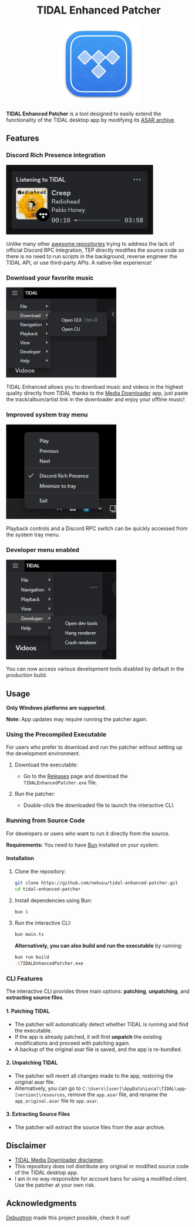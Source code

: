 <h1 align="center">TIDAL Enhanced Patcher</h1>

<p align="center">
  <img src="./assets/tidal-enhanced-icon.png" width="220" />
</p>

**TIDAL Enhanced Patcher** is a tool designed to easily extend the functionality of the TIDAL desktop app by modifying its [ASAR archive](https://www.electronjs.org/docs/latest/tutorial/asar-archives).

## Features

### Discord Rich Presence integration

<img src="./assets/discord-rpc.png" width="400" />

Unlike many other [awesome repositories](https://github.com/search?q=tidal+discord) trying to address the lack of official Discord RPC integration, TEP directly modifies the source code so there is no need to run scripts in the background, reverse engineer the TIDAL API, or use third-party APIs. A native-like experience!

### Download your favorite music

<img src="./assets/download-menu.png" width="300" />

TIDAL Enhanced allows you to download music and videos in the highest quality directly from TIDAL thanks to the [Media Downloader](https://github.com/yaronzz/Tidal-Media-Downloader) app, just paste the track/album/artist link in the downloader and enjoy your offline music!

### Improved system tray menu

<img src="./assets/system-tray.png" width="300" />

Playback controls and a Discord RPC switch can be quickly accessed from the system tray menu.

### Developer menu enabled

<img src="./assets/dev-menu.png" width="300" />

You can now access various development tools disabled by default in the production build.

## Usage

**Only Windows platforms are supported.**

**Note:** App updates may require running the patcher again.

### Using the Precompiled Executable

For users who prefer to download and run the patcher without setting up the development environment.

1. Download the executable:
   - Go to the [Releases](https://github.com/nekusu/tidal-enhanced-patcher/releases) page and download the `TIDALEnhancedPatcher.exe` file.

2. Run the patcher:
   - Double-click the downloaded file to launch the interactive CLI.

### Running from Source Code

For developers or users who want to run it directly from the source.

**Requirements:** You need to have [Bun](https://github.com/oven-sh/bun#install) installed on your system.

#### Installation

1. Clone the repository:
    ```sh
    git clone https://github.com/nekusu/tidal-enhanced-patcher.git
    cd tidal-enhanced-patcher
    ```

2. Install dependencies using Bun:
    ```sh
    bun i
    ```

3. Run the interactive CLI:
    ```sh
    bun main.ts
    ```
    **Alternatively, you can also build and run the executable** by running:
    ```sh
    bun run build
    .\TIDALEnhancedPatcher.exe
    ```

### CLI Features

The interactive CLI provides three main options: **patching**, **unpatching**, and **extracting source files**.

#### 1. Patching TIDAL

- The patcher will automatically detect whether TIDAL is running and find the executable.
- If the app is already patched, it will first **unpatch** the existing modifications and proceed with patching again.
- A backup of the original asar file is saved, and the app is re-bundled.

#### 2. Unpatching TIDAL

- The patcher will revert all changes made to the app, restoring the original asar file.
- Alternatively, you can go to `C:\Users\[user]\AppData\Local\TIDAL\app-[version]\resources`, remove the `app.asar` file, and rename the `app_original.asar` file to `app.asar`.

#### 3. Extracting Source Files

- The patcher will extract the source files from the asar archive.

## Disclaimer

- [TIDAL Media Downloader disclaimer](https://github.com/yaronzz/Tidal-Media-Downloader#-disclaimer).
- This repository does not distribute any original or modified source code of the TIDAL desktop app.
- I am in no way responsible for account bans for using a modified client. Use the patcher at your own risk.

## Acknowledgments

[Debugtron](https://github.com/bytedance/debugtron) made this project possible, check it out!
